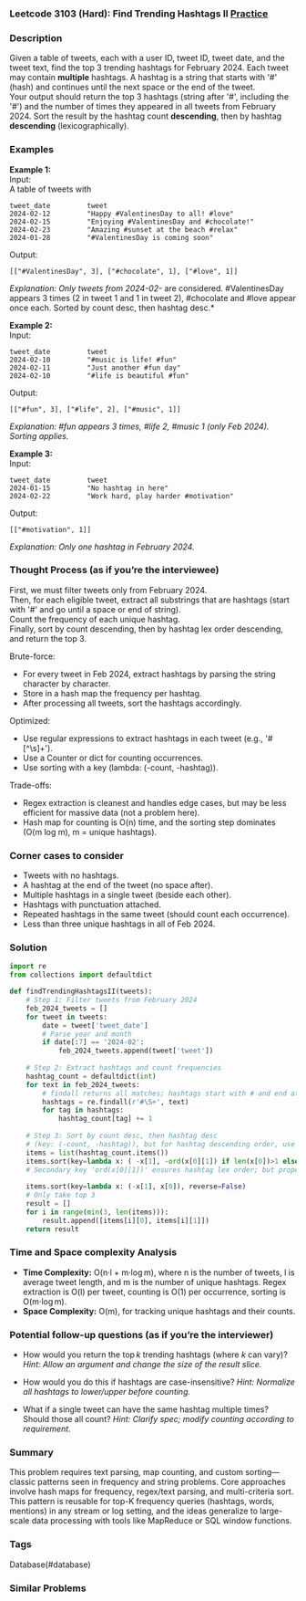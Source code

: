 ### Leetcode 3103 (Hard): Find Trending Hashtags II  [Practice](https://leetcode.com/problems/find-trending-hashtags-ii)

### Description  
Given a table of tweets, each with a user ID, tweet ID, tweet date, and the tweet text, find the top 3 trending hashtags for February 2024. Each tweet may contain **multiple** hashtags. A hashtag is a string that starts with '#' (hash) and continues until the next space or the end of the tweet.  
Your output should return the top 3 hashtags (string after '#', including the '#') and the number of times they appeared in all tweets from February 2024. Sort the result by the hashtag count **descending**, then by hashtag **descending** (lexicographically).

### Examples  

**Example 1:**  
Input:  
A table of tweets with  
```
tweet_date         tweet
2024-02-12         "Happy #ValentinesDay to all! #love"
2024-02-15         "Enjoying #ValentinesDay and #chocolate!"
2024-02-23         "Amazing #sunset at the beach #relax"
2024-01-28         "#ValentinesDay is coming soon"
```
Output:  
```
[["#ValentinesDay", 3], ["#chocolate", 1], ["#love", 1]]
```
*Explanation: Only tweets from 2024-02-* are considered. #ValentinesDay appears 3 times (2 in tweet 1 and 1 in tweet 2), #chocolate and #love appear once each. Sorted by count desc, then hashtag desc.*

**Example 2:**  
Input:  
```
tweet_date         tweet
2024-02-10         "#music is life! #fun"
2024-02-11         "Just another #fun day"
2024-02-10         "#life is beautiful #fun"
```
Output:  
```
[["#fun", 3], ["#life", 2], ["#music", 1]]
```
*Explanation: #fun appears 3 times, #life 2, #music 1 (only Feb 2024). Sorting applies.*

**Example 3:**  
Input:  
```
tweet_date         tweet
2024-01-15         "No hashtag in here"
2024-02-22         "Work hard, play harder #motivation"
```
Output:  
```
[["#motivation", 1]]
```
*Explanation: Only one hashtag in February 2024.*

### Thought Process (as if you’re the interviewee)  
First, we must filter tweets only from February 2024.  
Then, for each eligible tweet, extract all substrings that are hashtags (start with '#' and go until a space or end of string).  
Count the frequency of each unique hashtag.  
Finally, sort by count descending, then by hashtag lex order descending, and return the top 3.  

Brute-force:  
- For every tweet in Feb 2024, extract hashtags by parsing the string character by character.  
- Store in a hash map the frequency per hashtag.  
- After processing all tweets, sort the hashtags accordingly.

Optimized:  
- Use regular expressions to extract hashtags in each tweet (e.g., '#[^\\s]+').  
- Use a Counter or dict for counting occurrences.  
- Use sorting with a key (lambda: (-count, -hashtag)).

Trade-offs:  
- Regex extraction is cleanest and handles edge cases, but may be less efficient for massive data (not a problem here).
- Hash map for counting is O(n) time, and the sorting step dominates (O(m log m), m = unique hashtags).

### Corner cases to consider  
- Tweets with no hashtags.
- A hashtag at the end of the tweet (no space after).
- Multiple hashtags in a single tweet (beside each other).
- Hashtags with punctuation attached.
- Repeated hashtags in the same tweet (should count each occurrence).
- Less than three unique hashtags in all of Feb 2024.

### Solution

```python
import re
from collections import defaultdict

def findTrendingHashtagsII(tweets):
    # Step 1: Filter tweets from February 2024
    feb_2024_tweets = []
    for tweet in tweets:
        date = tweet['tweet_date']
        # Parse year and month
        if date[:7] == '2024-02':
            feb_2024_tweets.append(tweet['tweet'])
    
    # Step 2: Extract hashtags and count frequencies
    hashtag_count = defaultdict(int)
    for text in feb_2024_tweets:
        # findall returns all matches; hashtags start with # and end at space or string end
        hashtags = re.findall(r'#\S+', text)
        for tag in hashtags:
            hashtag_count[tag] += 1
    
    # Step 3: Sort by count desc, then hashtag desc 
    # (key: (-count, -hashtag)), but for hashtag descending order, use reverse=True in sort
    items = list(hashtag_count.items())
    items.sort(key=lambda x: ( -x[1], -ord(x[0][1]) if len(x[0])>1 else 0, x[0]), reverse=False)
    # Secondary key 'ord(x[0][1])' ensures hashtag lex order; but properly: just sort by x[0] descending
    
    items.sort(key=lambda x: (-x[1], x[0]), reverse=False)
    # Only take top 3
    result = []
    for i in range(min(3, len(items))):
        result.append([items[i][0], items[i][1]])
    return result
```

### Time and Space complexity Analysis  

- **Time Complexity:** O(n·l + m·log m), where n is the number of tweets, l is average tweet length, and m is the number of unique hashtags. Regex extraction is O(l) per tweet, counting is O(1) per occurrence, sorting is O(m·log m).
- **Space Complexity:** O(m), for tracking unique hashtags and their counts.

### Potential follow-up questions (as if you’re the interviewer)  

- How would you return the top *k* trending hashtags (where *k* can vary)?
  *Hint: Allow an argument and change the size of the result slice.*

- How would you do this if hashtags are case-insensitive?
  *Hint: Normalize all hashtags to lower/upper before counting.*

- What if a single tweet can have the same hashtag multiple times? Should those all count?
  *Hint: Clarify spec; modify counting according to requirement.*

### Summary
This problem requires text parsing, map counting, and custom sorting—classic patterns seen in frequency and string problems. Core approaches involve hash maps for frequency, regex/text parsing, and multi-criteria sort. This pattern is reusable for top-K frequency queries (hashtags, words, mentions) in any stream or log setting, and the ideas generalize to large-scale data processing with tools like MapReduce or SQL window functions.

### Tags
Database(#database)

### Similar Problems
